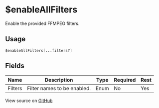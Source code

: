# $enableAllFilters
Enable the provided FFMPEG filters.
## Usage
```
$enableAllFilters[...filters?]
```
## Fields
|  Name   |         Description         | Type | Required | Rest |
|---------|-----------------------------|------|----------|------|
| Filters | Filter names to be enabled. | Enum | No       | Yes  |

View source on [GitHub](https://github.com/Cyberghxst/forgemusic/blob/dev/src/natives/enableAllFilters.ts)